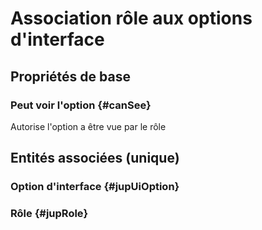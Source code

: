 # Association rôle aux options d'interface



## Propriétés de base

### Peut voir l'option {#canSee}
        
Autorise l'option a être vue par le rôle

## Entités associées (unique)

### Option d'interface {#jupUiOption}
        

### Rôle {#jupRole}
        





<!--- THIS FILE IS GENERATED PLEASE DO NOT EDIT IT DIRECTLY --->

